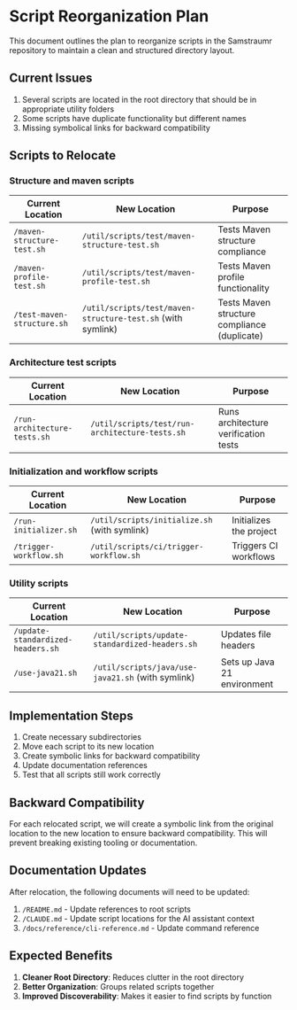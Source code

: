 <!--
Copyright (c) 2025 Eric C. Mumford (@heymumford)

This software was developed with analytical assistance from AI tools 
including Claude 3.7 Sonnet, Claude Code, and Google Gemini Deep Research,
which were used as paid services. All intellectual property rights 
remain exclusively with the copyright holder listed above.

Licensed under the Mozilla Public License 2.0
-->

# Script Reorganization Plan

This document outlines the plan to reorganize scripts in the Samstraumr repository to maintain a clean and structured directory layout.

## Current Issues

1. Several scripts are located in the root directory that should be in appropriate utility folders
2. Some scripts have duplicate functionality but different names
3. Missing symbolical links for backward compatibility

## Scripts to Relocate

### Structure and maven scripts

| Current Location | New Location | Purpose |
|------------------|--------------|---------|
| `/maven-structure-test.sh` | `/util/scripts/test/maven-structure-test.sh` | Tests Maven structure compliance |
| `/maven-profile-test.sh` | `/util/scripts/test/maven-profile-test.sh` | Tests Maven profile functionality |
| `/test-maven-structure.sh` | `/util/scripts/test/maven-structure-test.sh` (with symlink) | Tests Maven structure compliance (duplicate) |

### Architecture test scripts

| Current Location | New Location | Purpose |
|------------------|--------------|---------|
| `/run-architecture-tests.sh` | `/util/scripts/test/run-architecture-tests.sh` | Runs architecture verification tests |

### Initialization and workflow scripts

| Current Location | New Location | Purpose |
|------------------|--------------|---------|
| `/run-initializer.sh` | `/util/scripts/initialize.sh` (with symlink) | Initializes the project |
| `/trigger-workflow.sh` | `/util/scripts/ci/trigger-workflow.sh` | Triggers CI workflows |

### Utility scripts

| Current Location | New Location | Purpose |
|------------------|--------------|---------|
| `/update-standardized-headers.sh` | `/util/scripts/update-standardized-headers.sh` | Updates file headers |
| `/use-java21.sh` | `/util/scripts/java/use-java21.sh` (with symlink) | Sets up Java 21 environment |

## Implementation Steps

1. Create necessary subdirectories
2. Move each script to its new location
3. Create symbolic links for backward compatibility
4. Update documentation references
5. Test that all scripts still work correctly

## Backward Compatibility

For each relocated script, we will create a symbolic link from the original location to the new location to ensure backward compatibility. This will prevent breaking existing tooling or documentation.

## Documentation Updates

After relocation, the following documents will need to be updated:

1. `/README.md` - Update references to root scripts
2. `/CLAUDE.md` - Update script locations for the AI assistant context
3. `/docs/reference/cli-reference.md` - Update command reference

## Expected Benefits

1. **Cleaner Root Directory**: Reduces clutter in the root directory
2. **Better Organization**: Groups related scripts together
3. **Improved Discoverability**: Makes it easier to find scripts by function
